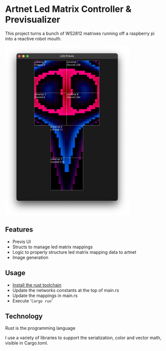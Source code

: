 # Artnet Led Matrix Controller & Previsualizer
This project turns a bunch of WS2812 matrixes running off a raspberry pi into a reactive robot mouth.

<!-- ![basic screenshot](media/basic_screenshot.png) -->
<img src="media/basic_screenshot.png" alt="drawing" width="400"/>

## Features
- Previs UI
- Structs to manage led matrix mappings
- Logic to properly structure led matrix mapping data to artnet
- Image generation


## Usage
- [Install the rust toolchain](https://www.rust-lang.org/tools/install)
- Update the networks constants at the top of main.rs
- Update the mappings in main.rs
- Execute '```Cargo run```'

## Technology
Rust is the programming language

I use a variety of libraries to support the serialization, color and vector math, visible in Cargo.toml.